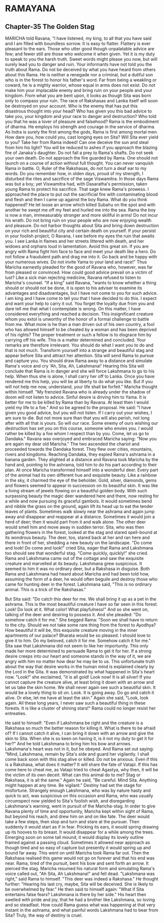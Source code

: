 # RAMAYANA
## Chapter-35 The Golden Stag

MARICHA told Ravana, "I have listened, my king, to all that you have said and I am filled with boundless sorrow. It is easy to flatter. Flattery is ever pleasant to the ears. Those who utter good though unpalatable advice are few; and fewer still are those who welcome it when given. Yet it is my duty to speak to you the harsh truth. Sweet words might please you now, but will surely lead you to danger and ruin. Your informants have not told you the truth about Rama. Do not be deceived by what you have heard from others about this Rama. He is neither a renegade nor a criminal, but a dutiful son who is in the forest to honor his father's word. Far from being a weakling or coward, he is a mighty warrior, whose equal in arms does not exist. Do not make him your implacable enemy and bring ruin on your people and your kingdom. From what you are bent upon, it looks as though Sita was born only to compass your ruin. The race of Rakshasas and Lanka itself will soon be destroyed on your account. Who is the enemy that has put this disastrous thought into your head? Who has given you this bad advice to take you, your kingdom and your race to danger and destruction? Who told you that he was a lover of pleasure and falsehood? Rama is the embodiment of dharma. He employs his strength and courage in the service of dharma. As Indra is surely the first among the gods, Rama is first among mortal men. How dare you, how could you, cast longing eyes on Sita? Will Sita ever yield to you? Take her from Rama indeed! Can one deceive the sun and steal from him his light? You will be reduced to ashes if you approach the blazing fire of Janaka's daughter. Do not fall a prey to Rama's shafts. Do not seek your own death. Do not approach the fire guarded by Rama. One should not launch on a course of action without full thought. You can never vanquish Rama in battle. O, Ruler of the Rakshasas, do not turn a deaf ear to my words. Do you remember how, in olden days, proud of my strength, I disturbed the rites and sacrifice of the sage Viswamitra. In those days Rama was but a boy; yet Viswamitra had, with Dasaratha's permission, taken young Rama to protect his sacrifice. That sage knew Rama's prowess. I approached the place to put out the sacrificial fire with contaminating blood and flesh and then I came up against the boy Rama. What do you think happened? He let loose an arrow which killed Subahu on the spot and with another he swept me off my feet and hurled me into the sea. Rama the boy is now a man, immeasurably stronger and more skillful in arms! Do not incur his wrath. Do not bring ruin on your people who are now enjoying wealth and pleasure. Do not harbor thoughts about Sita and bring down destruction on your rich and beautiful city and certain death on yourself. If your persist in your foolish project, O Ravana, I see before my eyes the ruin that awaits you. I see Lanka in flames and her streets littered with death, and her widows and orphans loud in lamentation. Avoid this great sin. If you are angry with Rama fight him face to face and meet your death like a hero. Do not follow a fraudulent path and drag me into it. Go back and be happy with your numerous wives. Do not invite Yama to your land and race!" Thus Maricha earnestly pleaded for the good of Ravana who, however, was far from pleased or convinced. How could good advice prevail on a victim of lust? Like a sick man rejecting medicine, Ravana refused to listen to Maricha's counsel. "If a king" said Ravana, "wants to know whether a thing should or should not be done, it is open to his adviser to examine its advantages and disadvantages, but I have not come to you for such advice. I am king and I have come to tell you that I have decided to do this. I expect and want your help to carry it out. You forget the loyalty due from you and dare tell me that what I contemplate is wrong. On this matter, I have considered everything and reached a decision. This insignificant creature whom you extol is unworthy of the honor of a formal challenge to battle from me. What more is he than a man driven out of his own country, a fool who has allowed himself to be cheated by a woman and has been deprived of his rights? The proper treatment or such a fellow is to disgrace him by carrying off his wife. This is a matter determined and concluded. Your remarks are therefore irrelevant. You should do what I want you to do and that is not much. Transform yourself into a strange and beautiful stag and appear before Sita and attract her attention. Sita will send Rama to pursue and capture you. You should draw Rama away to a distance and simulate Rama's voice and cry 'Ah, Sita, Ah, Lakshmana!' Hearing this Sita will conclude that Rama is in danger and she will force Lakshmana to go to his help. When thus she is alone, I shall carry her off to Lanka. Once you have rendered me this help, you will be at liberty to do what you like. But if you will not help me now, understand, your life shall be forfeit." Maricha thought within himself. "My frenzied Ravana who is already under the shadow of doom will not listen to advice. Sinful desire is driving him to Yama. It is better for me to be killed by Rama than by Ravana. At least then I would yield my life to a foe." And so be agreed to the proposal. He said: "I have given you good advice, but you will not listen. If I carry out your wishes, I am sure to die. But not more sure than that you will also perish, not long after with all that is yours. So will our race. Some enemy of ours wishing our destruction has set you on this course, someone who envies you. I would rather be killed by a foe whom I respect than by you. Come, let us go to Dandaka." Ravana was overjoyed and embraced Maricha saying: "Now you are again my dear old Maricha." The two ascended the chariot and proceeded towards the Dandaka forest. They flew over cities, mountains, rivers and kingdoms. Reaching Dandaka, they espied Rama's ashrama in a banana garden. They alighted at a distance and Ravana took Maricha by the hand and, pointing to the ashrama, told him to do his part according to their plan. At once Maricha transformed himself into a wonderful deer. Every part of the animal had its own different hue and exquisite beauty. Like a rainbow in the sky, it charmed the eye of the beholder. Gold, silver, diamonds, gems and flowers seemed to appear in succession on its beautiful skin. It was like a living stream of jewels flowing on a beautiful golden body. With such surpassing beauty the magic deer wandered here and there, now resting for a while and now pursuing its graceful gambols. It would sometimes bend and nibble the grass on the ground, again lift its head up to eat the tender leaves of plants. Sometimes walk slowly near the ashrama and again jump away and disappear and reappear at a distance. Sometimes it would join a herd of deer; then it would part from it and walk alone. The other deer would smell him and move away in sudden terror. Sita, who was then gathering flowers in the forest, looked at the stag and stared spell-bound at its wondrous beauty. The deer, too, stared back at her and ran here and there in front of her, shedding a new beauty on the landscape. "Do come and look! Do come and look!" cried Sita, eager that Rama and Lakshmana too should see that wonderful stag. "Come quickly, quickly!" she cried. Rama and Lakshmana came out of the cottage and saw the exquisite creature and marvelled at its beauty. Lakshmana grew suspicious. It seemed to him it was no ordinary deer, but a Rakshasa in disguise. Both Rama and Lakshmana had heard about Maricha and had been told how, assuming the form of a deer, he would often beguile and destroy those who came for hunting deer in the forest. Lakshmana said, "This is no ordinary animal. This is a trick of the Rakshasas."

But Sita said: "Do catch this deer for me. We shall bring it up as a pet in the ashrama. This is the most beautiful creature I have so far seen in this forest. Look! Do look at it. What color! What playfulness!" And so she went on, talking of the deer and desiring to possess it. And she pleaded: "Do somehow catch it for me." She begged Rama: "Soon we shall have to return to the city. Should we not take some rare thing from the forest to Ayodhya? How beautiful it will be, this exquisite creature moving in the inner apartments of our palace? Bharata would be so pleased. I should love to give it to him. Do my beloved, catch it for me. Somehow catch it for me." Sita saw that Lakshmana did not seem to like her importunity. This only made her more determined to persuade Rama to get it for her. If a strong desire creeps into our heart and someone stands in the way of it, we are angry with him no matter how dear he may be to us. This unfortunate truth about the way that desire works in the human mind is explained clearly by the Lord in the Gita. It was demonstrated by what happened in Sita's heart now. "Look!" she exclaimed, "it is all gold! Look now! It is all silver! If you cannot capture the creature alive, at least bring it down with an arrow and let us take the skin home. We shall never again see such a beautiful skin. It would be a lovely thing to sit on. Look. It is going away. Do go and catch it alive. Or else, let me have at least the skin." Again she said, "Look, look again. All these long years, I never saw such a beautiful thing in these forests. It is like a cluster of shining stars!" Rama could no longer resist her entreaties.

He said to himself: "Even if Lakshmana be right and the creature is a Rakshasa so much the better reason for killing it. What is there to be afraid of? If I cannot catch it alive, I can bring it down with an arrow and give the skin to Sita. When she is so keen on having it, is it not my duty to get it for her?" And he told Lakshmana to bring him his bow and arrows. Lakshmana's heart was not in it, but he obeyed. And Rama set out saying: "Mind, Lakshmana, remain by Sita's side and guard her vigilantly. I shall come back soon with this stag alive or killed. Do not be anxious. Even if this is a Rakshasa, what does it matter? It will share the fate of Vatapi. If this has come here to cheat me, as Vatapi tried to cheat Agastya, why then, it will be the victim of its own deceit. What can this animal do to me? Stag or Rakshasa, it is all the same." Again he said, "Be careful. Mind Sita. Anything might happen at any time. Be vigilant." Destiny had set the stage for misfortune. Strangely enough Lakshmana, who was by nature hasty and quick to act, was suspicious on this occasion and Rama, who was usually circumspect now yielded to Sita's foolish wish, and disregarding Lakshmana's warning, went in pursuit of the Maricha-stag. In order to give Ravana plenty of time and opportunity, Maricha kept within sight of Rama, but beyond his reach, and drew him on and on like fate. The deer would take a few steps, then stop and turn and stare at the pursuer. Then suddenly it would start as if in fear. Pricking its ears, it would spring drawing up its hooves to its breast. It would disappear for a while among the trees. Emerging soon on some tall mound, it would display its lovely outline framed against a passing cloud. Sometimes it allowed near approach as though tired and so easy of capture but presently it would spring up and bound far away. This went on until Maricha took Rama far out. Then the Rakshasa realised this game would not go on forever and that his end was near. Rama, tired of the pursuit, bent his bow and sent forth an arrow. It pierced the stag. Maricha resumed his natural form and simulating Rama's voice called out, "Ah Sita, Ah Lakshmana!" and fell dead. "Lakshmana was right," said Rama to himself. "This deer was indeed a Rakshasa." He thought further: "Hearing his last cry, maybe, Sita will be deceived. She is likely to be overwhelmed by fear." He then said to himself again: "What if Sita entertains false fears? Lakshmana is there by her side." His heart then swelled with pride and joy, that he had a brother like Lakshmana, so loving and so steadfast. How could Rama guess what was happening at that very instant in the ashrama, and what painful words Lakshmana had to bear from Sita? Truly, the way of destiny is cruel.